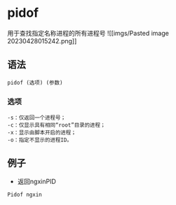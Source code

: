 # pidof
用于查找指定名称进程的所有进程号
![[imgs/Pasted image 20230428015242.png]]

## 语法
```shell
pidof (选项) (参数)
```

### 选项
```shell
-s：仅返回一个进程号；
-c：仅显示具有相同“root”目录的进程；
-x：显示由脚本开启的进程；
-o：指定不显示的进程ID。
```

## 例子
- 返回ngxinPID
```shell
Pidof ngxin
```
